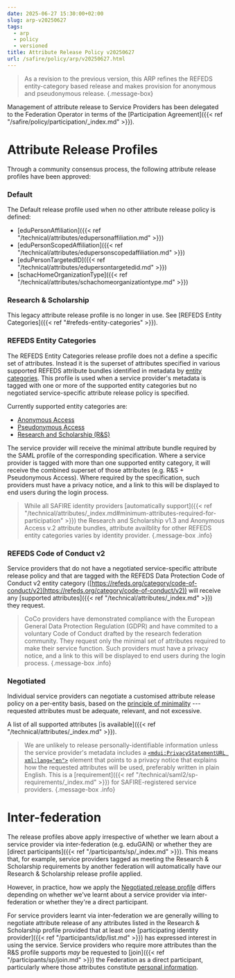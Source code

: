 ```yaml
---
date: 2025-06-27 15:30:00+02:00
slug: arp-v20250627
tags:
  - arp
  - policy
  - versioned
title: Attribute Release Policy v20250627
url: /safire/policy/arp/v20250627.html
---
```


> As a revision to the previous version, this ARP refines the REFEDS entity-category based release and makes provision for anonymous and pseudonymous release.
{.message-box}

Management of attribute release to Service Providers has been delegated to the Federation Operator in terms of the [Participation Agreement]({{< ref "/safire/policy/participation/_index.md" >}}).

# Attribute Release Profiles

Through a community consensus process, the following attribute release profiles have been approved:

### Default

The Default release profile used when no other attribute release policy is defined:

  * [eduPersonAffiliation]({{< ref "/technical/attributes/edupersonaffiliation.md" >}})
  * [eduPersonScopedAffiliation]({{< ref "/technical/attributes/edupersonscopedaffiliation.md" >}})
  * [eduPersonTargetedID]({{< ref "/technical/attributes/edupersontargetedid.md" >}})
  * [schacHomeOrganizationType]({{< ref "/technical/attributes/schachomeorganizationtype.md" >}})

### Research & Scholarship

This legacy attribute release profile is no longer in use. See [REFEDS Entity Categories]({{< ref "#refeds-entity-categories" >}}).

### REFEDS Entity Categories

The REFEDS Entity Categories release profile does not a define a specific set of attributes. Instead it is the superset of attributes specified in various supported REFEDS attribute bundles identified in metadata by [entity categories](https://wiki.refeds.org/display/ENT/Entity-Categories+Home). This profile is used when a service provider's metadata is tagged with one or more of the supported entity categories but no negotiated service-specific attribute release policy is specified.

Currently supported entity categories are:
  * [Anonymous Access](https://refeds.org/category/anonymous)
  * [Pseudonymous Access](https://refeds.org/category/pseudonymous)
  * [Research and Scholarship (R&S)](http://refeds.org/category/research-and-scholarship)

The service provider will receive the minimal attribute bundle required by the SAML profile of the corresponding specification. Where a service provider is tagged with more than one supported entity category, it will receive the combined superset of those attributes (e.g. R&S + Pseudonymous Access). Where required by the specification, such providers must have a privacy notice, and a link to this will be displayed to end users during the login process.

> While all SAFIRE identity providers [automatically support]({{< ref "/technical/attributes/_index.md#minimum-attributes-required-for-participation" >}}) the Research and Scholarship v1.3 and Anonymous Access v.2 attribute bundles, attribute availblity for other REFEDS entity categories varies by identity provider.
{.message-box .info}

### REFEDS Code of Conduct v2

Service providers that do not have a negotiated service-specific attribute release policy and that are tagged with the REFEDS Data Protection Code of Conduct v2 entity category ([https://refeds.org/category/code-of-conduct/v2](https://refeds.org/category/code-of-conduct/v2)) will receive any [supported attributes]({{< ref "/technical/attributes/_index.md" >}}) they request.

> CoCo providers have demonstrated compliance with the European General Data Protection Regulation (GDPR) and have commited to a voluntary Code of Conduct drafted by the research federation community. They request only the minimal set of attributes required to make their service function. Such providers must have a privacy notice, and a link to this will be displayed to end users during the login process.
{.message-box .info}

### Negotiated

Individual service providers can negotiate a customised attribute release policy on a per-entity basis, based on the [principle of minimality](https://lawlibrary.org.za/akn/za/act/2013/4/eng@2013-11-26#chp_3__part_A__sec_10) --- requested attributes must be adequate, relevant, and not excessive.

A list of all supported attributes [is available]({{< ref "/technical/attributes/_index.md" >}}).

> We are unlikely to release personally-identifiable information unless the service provider's metadata includes a [`<mdui:PrivacyStatementURL xml:lang="en">`](https://docs.oasis-open.org/security/saml/Post2.0/sstc-saml-metadata-ui/v1.0/os/sstc-saml-metadata-ui-v1.0-os.html#__RefHeading__10397_1021935550) element that points to a privacy notice that explains how the requested attributes will be used, preferably written in plain English. This is a [requirement]({{< ref "/technical/saml2/sp-requirements/_index.md" >}}) for SAFIRE-registered service providers.
{.message-box .info}

# Inter-federation

The release profiles above apply irrespective of whether we learn about a service provider via inter-federation (e.g. eduGAIN) or whether they are [direct participants]({{< ref "/participants/sp/_index.md" >}}). This means that, for example, service providers tagged as meeting the Research & Scholarship requirements by another federation will automatically have our Research & Scholarship release profile applied.

However, in practice, how we apply the [Negotiated release profile](#negotiated) differs depending on whether we've learnt about a service provider via inter-federation or whether they're a direct participant.

For service providers learnt via inter-federation we are generally willing to negotiate attribute release of any attributes listed in the Research & Scholarship profile provided that at least one [participating identity provider]({{< ref "/participants/idp/list.md" >}}) has expressed interest in using the service. Service providers who require more attributes than the R&S profile supports _may_ be requested to [join]({{< ref "/participants/sp/join.md" >}}) the Federation as a direct participant, particularly where those attributes constitute [personal information](https://lawlibrary.org.za/akn/za/act/2013/4/eng@2013-11-26#chp_1__sec_1).

